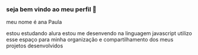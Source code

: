 ### seja bem vindo ao meu perfil 💟

meu nome é ana Paula 

estou estudando alura
estou me desenvendo na linguagem javascript
utilizo esse espaço para minha organização e compartilhamento dos meus projetos desenvolvidos 
